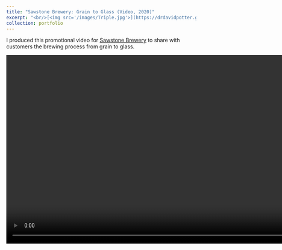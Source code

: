 ```yaml
---
title: "Sawstone Brewery: Grain to Glass (Video, 2020)"
excerpt: "<br/>[<img src='/images/Triple.jpg'>](https://drdavidpotter.github.io/portfolio/2_SawstoneBreweryVideography2020/)"
collection: portfolio
---
```


I produced this promotional video for [Sawstone Brewery](https://www.sawstonebrewing.co) to share with customers the brewing process from grain to glass.

<video controls width="1000">

    <source src="/images/GrainToGlass.mp4"
            type="video/mp4"
			controls="true"
			poster='/images/Triple.jpg'>
    Sorry, your browser doesn't support embedded videos.
</video>
